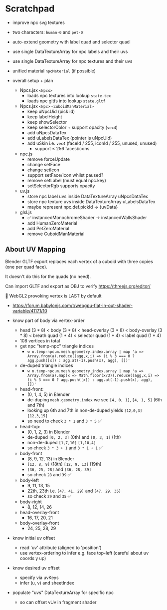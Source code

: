 # Scratchpad

- improve npc svg textures
- two characters: `human-0` and `pet-0`
- auto-extend geometry with label quad and selector quad
- use single DataTextureArray for npc labels and their uvs
- use single DataTextureArray for npc textures and their uvs
- unified material `npcMaterial` (if possible)

- overall setup + plan
  - Npcs.jsx `<Npcs>`
    - loads npc textures into lookup `state.tex`
    - loads npc gltfs into lookup `state.gltf`
  - Npcs.jsx `<Npc>` `<cuboidManMaterial>`
    - keep uNpcUid (pick id)
    - keep labelHeight
    - keep showSelector
    - keep selectorColor + support opacity (`vec4`)
    - add uNpcsDataTex
    - add uLabelsDataTex (pointer is uNpcUid)
    - add uSkin i.e. `vec4` (faceId / 255, iconId / 255, unused, unused)
      - support ≤ 256 faces/icons
  - npc.js
    - remove forceUpdate
    - change setFace
    - change setIcon
    - support setFace/Icon whilst paused?
    - remove setLabel (must equal npc.key)
    - setSelectorRgb supports opacity
  - uv.js
    - store npc label uvs inside DataTextureArray uNpcsDataTex
    - store npc texture uvs inside DataTextureArray uLabelsDataTex
    - maybe represent npc.def.pickId -> {uvData}
  - glsl.js
    - ✅ instancedMonochromeShader -> instancedWallsShader
    - add HumanZeroMaterial
    - add PetZeroMaterial
    - remove CuboidManMaterial


## About UV Mapping

Blender GLTF export replaces each vertex of a cuboid with three copies (one per quad face).

It doesn't do this for the quads (no need).

Can import GLTF and export as OBJ to verify https://threejs.org/editor/

🔔 WebGL2 provoking vertex is LAST by default
  - https://forum.babylonjs.com/t/webgpu-flat-in-out-shader-variable/41171/10

- know part of body via vertex-order
  - head (3 * 8)
    < body (3 * 8)
    < head-overlay (3 * 8)
    < body-overlay (3 * 8)
    < breath quad (1 * 4)
    < selector quad (1 * 4)
    < label quad (1 * 4)
  - 108 vertices in total
  - get npc "temp-npc" triangle indices
    - `w n.temp-npc.m.mesh.geometry.index.array | map 'a => Array.from(a).reduce((agg,x,i) => (i % 3 === 0 ? agg.push([x]) : agg.at(-1).push(x), agg), [])'`
  - de-duped triangle indices
    - `w n.temp-npc.m.mesh.geometry.index.array | map 'a => Array.from(a).map(x => Math.floor(x/3)).reduce((agg,x,i) => (i % 3 === 0 ? agg.push([x]) : agg.at(-1).push(x), agg), [])'`
  - head-front:
    - (0, 1, 4, 5) in Blender
    - de-duping `mesh.geometry.index` we see `[4, 0, 1]`, `[4, 1, 5]` (6th and 7th)
    - looking up 6th and 7th in non-de-duped yields `[12,0,3]` `[12,3,15]`
    - so need to check `3 * 1` and `3 * 5` ✅
  - head-top:
    - (0, 1, 2, 3) in Blender
    - de-duped `[0, 2, 3]` (0th) and `[0, 3, 1]` (1th)
    - non-de-duped `[1,7,10]` `[1,10,4]`
    - so check `3 * 3 + 1` and `3 * 1 + 1` ✅
  - body-front
    - (8, 9, 12, 13) in Blender
    - `[12, 8, 9]` (18th) `[12, 9, 13]` (19th)
    - `[36, 25, 28]` and `[36, 28, 39]`
    - so check `28` and `39` ✅
  - body-left
    - 9, 11, 13, 15
    - 22th, 23th i.e. `[47, 41, 29]` and `[47, 29, 35]`
    - so check `29` and `35` ✅
  - body-right
    - 8, 12, 14, 26
  - head-overlay-front
    - 16, 17, 20, 21
  - body-overlay-front
    - 24, 25, 28, 29 
- know initial uv offset
  - read 'uv' attribute (aligned to 'position')
  - use vertex-ordering to infer e.g. face top-left (careful about uv coords y up)
- know desired uv offset
  - specify via uvKeys
  - infer (u, v) and sheetIndex
- populate "uvs" DataTextureArray for specific npc
  - so can offset vUv in fragment shader
